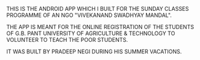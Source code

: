 THIS IS THE ANDROID APP WHICH I BUILT FOR THE SUNDAY CLASSES PROGRAMME OF AN NGO "VIVEKANAND SWADHYAY MANDAL". 

THE APP IS MEANT FOR THE ONLINE REGISTRATION OF THE STUDENTS OF G.B. PANT UNIVERSITY OF AGRICULTURE & TECHNOLOGY TO VOLUNTEER TO TEACH THE POOR STUDENTS.

IT WAS BUILT BY PRADEEP NEGI DURING HIS SUMMER VACATIONS.
